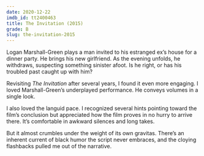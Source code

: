 ```yaml
---
date: 2020-12-22
imdb_id: tt2400463
title: The Invitation (2015)
grade: B
slug: the-invitation-2015
---
```


Logan Marshall-Green plays a man invited to his estranged ex’s house for a dinner party. He brings his new girlfriend. As the evening unfolds, he withdraws, suspecting something sinister afoot. Is he right, or has his troubled past caught up with him?

<!-- end -->

Revisiting _The Invitation_ after several years, I found it even more engaging. I loved Marshall-Green’s underplayed performance. He conveys volumes in a single look.

I also loved the languid pace. I recognized several hints pointing toward the film’s conclusion but appreciated how the film proves in no hurry to arrive there. It’s comfortable in awkward silences and long takes.

But it almost crumbles under the weight of its own gravitas. There’s an inherent current of black humor the script never embraces, and the cloying flashbacks pulled me out of the narrative.